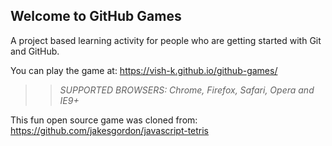 ## Welcome to GitHub Games

A project based learning activity for people who are getting started with Git and GitHub.

You can play the game at: https://vish-k.github.io/github-games/

>> _*SUPPORTED BROWSERS*: Chrome, Firefox, Safari, Opera and IE9+_

This fun open source game was cloned from: https://github.com/jakesgordon/javascript-tetris
